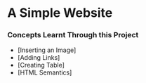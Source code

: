 # A Simple Website 

### Concepts Learnt Through this Project

- [Inserting an Image]
- [Adding Links]
- [Creating Table]
- [HTML Semantics]
